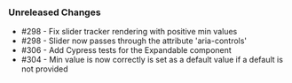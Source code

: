 ### Unreleased Changes

- #298 - Fix slider tracker rendering with positive min values
- #298 - Slider now passes through the attribute 'aria-controls'
- #306 - Add Cypress tests for the Expandable component
- #304 - Min value is now correctly is set as a default value if a default is not provided
